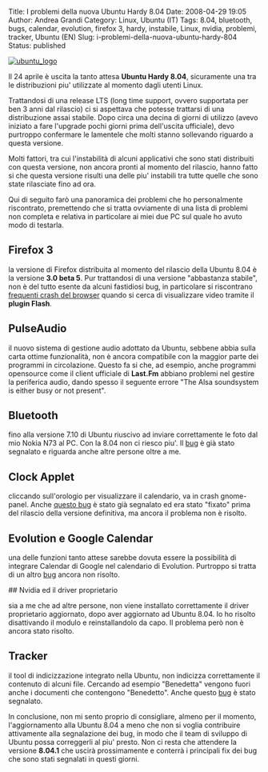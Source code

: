 Title: I problemi della nuova Ubuntu Hardy 8.04
Date: 2008-04-29 19:05
Author: Andrea Grandi
Category: Linux, Ubuntu (IT)
Tags: 8.04, bluetooth, bugs, calendar, evolution, firefox 3, hardy, instabile, Linux, nvidia, problemi, tracker, Ubuntu (EN)
Slug: i-problemi-della-nuova-ubuntu-hardy-804
Status: published

[![ubuntu_logo]({static}/images/2008/02/ubuntu-logo.thumbnail.png)]()
    
Il 24 aprile è uscita la tanto attesa **Ubuntu Hardy 8.04**, sicuramente una tra le distribuzioni piu' utilizzate al momento
dagli utenti Linux.

Trattandosi di una release LTS (long time support, ovvero supportata per
ben 3 anni dal rilascio) ci si aspettava che potesse trattarsi di una
distribuzione assai stabile. Dopo circa una decina di giorni di utilizzo
(avevo iniziato a fare l'upgrade pochi giorni prima dell'uscita
ufficiale), devo purtroppo confermare le lamentele che molti stanno
sollevando riguardo a questa versione.

Molti fattori, tra cui l'instabilità di alcuni applicativi che sono
stati distribuiti con questa versione, non ancora pronti al momento del
rilascio, hanno fatto si che questa versione risulti una delle piu'
instabili tra tutte quelle che sono state rilasciate fino ad ora.

Qui di seguito farò una panoramica dei problemi che ho personalmente
riscontrato, premettendo che si tratta ovviamente di una lista di
problemi non completa e relativa in particolare ai miei due PC sul quale
ho avuto modo di testarla.

## Firefox 3

la versione di Firefox distribuita al momento del
rilascio della Ubuntu 8.04 è la versione **3.0 beta 5**. Pur trattandosi
di una versione "abbastanza stabile", non è del tutto esente da alcuni
fastidiosi bug, in particolare si riscontrano [frequenti crash del browser](https://bugs.launchpad.net/ubuntu/+source/pulseaudio/+bug/192888)
quando si cerca di visualizzare video tramite il **plugin Flash**.

## PulseAudio

il nuovo sistema di gestione audio adottato da Ubuntu,
sebbene abbia sulla carta ottime funzionalità, non è ancora compatibile
con la maggior parte dei programmi in circolazione. Questo fa si che, ad
esempio, anche programmi opensource come il client ufficiale di
**Last.Fm** abbiano problemi nel gestire la periferica audio, dando
spesso il seguente errore "The Alsa soundsystem is either busy or not
present".

## Bluetooth

fino alla versione 7.10 di Ubuntu riuscivo ad inviare
correttamente le foto dal mio Nokia N73 al PC. Con la 8.04 non ci riesco
piu'. Il [bug](https://bugs.launchpad.net/ubuntu/+source/bluez-utils/+bug/211252)
è già stato segnalato e riguarda anche altre persone oltre a me.

## Clock Applet

cliccando sull'orologio per visualizzare il calendario, va in crash gnome-panel. Anche [questo bug](https://bugs.launchpad.net/ubuntu/+source/gnome-panel/+bug/203527)
è stato già segnalato ed era stato "fixato" prima del rilascio della
versione definitiva, ma ancora il problema non è risolto.

## Evolution e Google Calendar

una delle funzioni tanto attese sarebbe dovuta essere la possibilità di integrare Calendar di Google nel
calendario di Evolution. Purtroppo si tratta di un altro [bug](https://bugs.launchpad.net/ubuntu/+source/evolution/+bug/220596)
ancora non risolto.

## Nvidia ed il driver proprietario

sia a me che ad altre persone, non viene installato correttamente il
driver proprietario aggiornato, dopo aver aggiornato ad Ubuntu 8.04.
Io ho risolto disattivando il modulo e reinstallandolo da capo. Il
problema però non è ancora stato risolto.

## Tracker

il tool di indicizzazione integrato nella Ubuntu, non
indicizza correttamente il contenuto di alcuni file. Cercando ad esempio
"Benedetta" vengono fuori anche i documenti che contengono "Benedetto".
Anche questo [bug](https://bugs.launchpad.net/ubuntu/+source/tracker/+bug/222046) è
stato segnalato.

In conclusione, non mi sento proprio di consigliare, almeno per il
momento, l'aggiornamento alla Ubuntu 8.04 a meno che non si voglia
contribuire attivamente alla segnalazione dei bug, in modo che il team
di sviluppo di Ubuntu possa correggerli al piu' presto. Non ci resta che
attendere la versione **8.04.1** che uscirà prossimamente e conterrà i
principali fix dei bug che sono stati segnalati in questi giorni.
